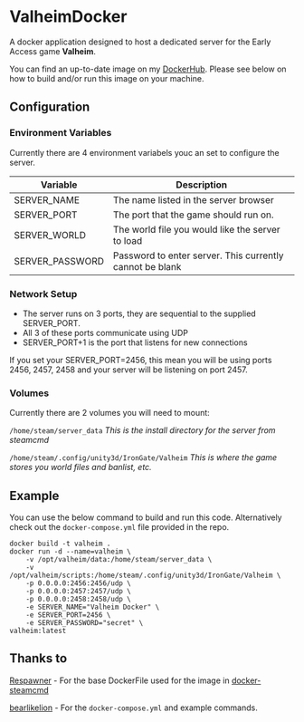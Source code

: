 # ValheimDocker

A docker application designed to host a dedicated server for the Early Access game **Valheim**.

You can find an up-to-date image on my [DockerHub](https://hub.docker.com/r/wilso224/valheim_dedicated_server). Please see below on how to build and/or run this image on your machine.

## Configuration

### Environment Variables

Currently there are 4 environment variabels youc an set to configure the server.

Variable | Description
------------ | -------------
SERVER_NAME | The name listed in the server browser
SERVER_PORT | The port that the game should run on.
SERVER_WORLD | The world file you would like the server to load
SERVER_PASSWORD | Password to enter server. This currently cannot be blank

### Network Setup

* The server runs on 3 ports, they are sequential to the supplied SERVER_PORT.
* All 3 of these ports communicate using UDP
* SERVER_PORT+1 is the port that listens for new connections

If you set your SERVER_PORT=2456, this mean you will be using ports 2456, 2457, 2458 and your server will be listening on port 2457.

### Volumes

Currently there are 2 volumes you will need to mount:

`/home/steam/server_data` *This is the install directory for the server from steamcmd*

`/home/steam/.config/unity3d/IronGate/Valheim` *This is where the game stores you world files and banlist, etc.*


## Example

You can use the below command to build and run this code. Alternatively check out the `docker-compose.yml` file provided in the repo.

```
docker build -t valheim .
docker run -d --name=valheim \
    -v /opt/valheim/data:/home/steam/server_data \
    -v /opt/valheim/scripts:/home/steam/.config/unity3d/IronGate/Valheim \
    -p 0.0.0.0:2456:2456/udp \
    -p 0.0.0.0:2457:2457/udp \
    -p 0.0.0.0:2458:2458/udp \
    -e SERVER_NAME="Valheim Docker" \
    -e SERVER_PORT=2456 \
    -e SERVER_PASSWORD="secret" \
valheim:latest
```

## Thanks to

[Respawner](https://github.com/respawner) - For the base DockerFile used for the image in [docker-steamcmd](https://github.com/respawner/docker-steamcmd)

[bearlikelion](https://github.com/bearlikelion) - For the `docker-compose.yml` and example commands.
